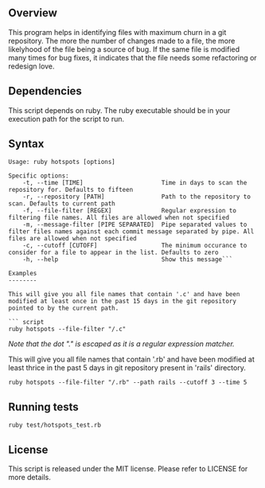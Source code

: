 Overview
--------

This program helps in identifying files with maximum churn in a git repository. The more the number of changes made to a file, the more likelyhood of the file being a source of bug. If the same file is modified many times for bug fixes, it indicates that the file needs some refactoring or redesign love.


Dependencies
------------

This script depends on ruby. The ruby executable should be in your execution path for the script to run.

Syntax
------

``` script
Usage: ruby hotspots [options]

Specific options:
    -t, --time [TIME]                      Time in days to scan the repository for. Defaults to fifteen
    -r, --repository [PATH]                Path to the repository to scan. Defaults to current path
    -f, --file-filter [REGEX]              Regular expression to filtering file names. All files are allowed when not specified
    -m, --message-filter [PIPE SEPARATED]  Pipe separated values to filter files names against each commit message separated by pipe. All files are allowed when not specified
    -c, --cutoff [CUTOFF]                  The minimum occurance to consider for a file to appear in the list. Defaults to zero
    -h, --help                             Show this message```

Examples
--------

This will give you all file names that contain '.c' and have been modified at least once in the past 15 days in the git repository pointed to by the current path.

``` script
ruby hotspots --file-filter "/.c"
```

*Note that the dot "." is escaped as it is a regular expression matcher.*

This will give you all file names that contain '.rb' and have been modified at least thrice in the past 5 days in git repository present in 'rails' directory.

``` script
ruby hotspots --file-filter "/.rb" --path rails --cutoff 3 --time 5
```

Running tests
-------------

``` script
ruby test/hotspots_test.rb
```

License
-------

This script is released under the MIT license. Please refer to LICENSE for more details.
